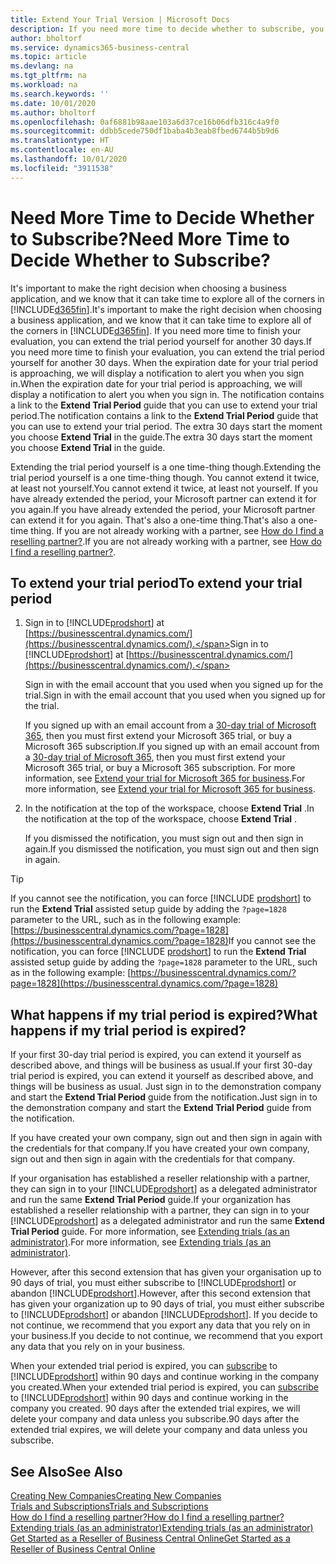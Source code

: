 ```yaml
---
title: Extend Your Trial Version | Microsoft Docs
description: If you need more time to decide whether to subscribe, you can extend your trial version.
author: bholtorf
ms.service: dynamics365-business-central
ms.topic: article
ms.devlang: na
ms.tgt_pltfrm: na
ms.workload: na
ms.search.keywords: ''
ms.date: 10/01/2020
ms.author: bholtorf
ms.openlocfilehash: 0af6881b98aae103a6d37ce16b06dfb316c4a9f0
ms.sourcegitcommit: ddbb5cede750df1baba4b3eab8fbed6744b5b9d6
ms.translationtype: HT
ms.contentlocale: en-AU
ms.lasthandoff: 10/01/2020
ms.locfileid: "3911538"
---
```

# <a name="need-more-time-to-decide-whether-to-subscribe"></a><span data-ttu-id="4b429-103">Need More Time to Decide Whether to Subscribe?</span><span class="sxs-lookup"><span data-stu-id="4b429-103">Need More Time to Decide Whether to Subscribe?</span></span>

<span data-ttu-id="4b429-104">It's important to make the right decision when choosing a business application, and we know that it can take time to explore all of the corners in [!INCLUDE[d365fin](includes/d365fin_md.md)].</span><span class="sxs-lookup"><span data-stu-id="4b429-104">It's important to make the right decision when choosing a business application, and we know that it can take time to explore all of the corners in [!INCLUDE[d365fin](includes/d365fin_md.md)].</span></span> <span data-ttu-id="4b429-105">If you need more time to finish your evaluation, you can extend the trial period yourself for another 30 days.</span><span class="sxs-lookup"><span data-stu-id="4b429-105">If you need more time to finish your evaluation, you can extend the trial period yourself for another 30 days.</span></span> <span data-ttu-id="4b429-106">When the expiration date for your trial period is approaching, we will display a notification to alert you when you sign in.</span><span class="sxs-lookup"><span data-stu-id="4b429-106">When the expiration date for your trial period is approaching, we will display a notification to alert you when you sign in.</span></span> <span data-ttu-id="4b429-107">The notification contains a link to the **Extend Trial Period** guide that you can use to extend your trial period.</span><span class="sxs-lookup"><span data-stu-id="4b429-107">The notification contains a link to the **Extend Trial Period** guide that you can use to extend your trial period.</span></span> <span data-ttu-id="4b429-108">The extra 30 days start the moment you choose **Extend Trial** in the guide.</span><span class="sxs-lookup"><span data-stu-id="4b429-108">The extra 30 days start the moment you choose **Extend Trial** in the guide.</span></span>

<span data-ttu-id="4b429-109">Extending the trial period yourself is a one time-thing though.</span><span class="sxs-lookup"><span data-stu-id="4b429-109">Extending the trial period yourself is a one time-thing though.</span></span> <span data-ttu-id="4b429-110">You cannot extend it twice, at least not yourself.</span><span class="sxs-lookup"><span data-stu-id="4b429-110">You cannot extend it twice, at least not yourself.</span></span> <span data-ttu-id="4b429-111">If you have already extended the period, your Microsoft partner can extend it for you again.</span><span class="sxs-lookup"><span data-stu-id="4b429-111">If you have already extended the period, your Microsoft partner can extend it for you again.</span></span> <span data-ttu-id="4b429-112">That's also a one-time thing.</span><span class="sxs-lookup"><span data-stu-id="4b429-112">That's also a one-time thing.</span></span> <span data-ttu-id="4b429-113">If you are not already working with a partner, see [How do I find a reselling partner?](across-faq.md#findpartner).</span><span class="sxs-lookup"><span data-stu-id="4b429-113">If you are not already working with a partner, see [How do I find a reselling partner?](across-faq.md#findpartner).</span></span>  

## <a name="to-extend-your-trial-period"></a><span data-ttu-id="4b429-114">To extend your trial period</span><span class="sxs-lookup"><span data-stu-id="4b429-114">To extend your trial period</span></span>

1. <span data-ttu-id="4b429-115">Sign in to [!INCLUDE[prodshort](includes/prodshort.md)] at [https://businesscentral.dynamics.com/](https://businesscentral.dynamics.com/).</span><span class="sxs-lookup"><span data-stu-id="4b429-115">Sign in to [!INCLUDE[prodshort](includes/prodshort.md)] at [https://businesscentral.dynamics.com/](https://businesscentral.dynamics.com/).</span></span>

    <span data-ttu-id="4b429-116">Sign in with the email account that you used when you signed up for the trial.</span><span class="sxs-lookup"><span data-stu-id="4b429-116">Sign in with the email account that you used when you signed up for the trial.</span></span>  

    <span data-ttu-id="4b429-117">If you signed up with an email account from a [30-day trial of Microsoft 365](/microsoft-365/commerce/sign-up-for-office-365-trial), then you must first extend your Microsoft 365 trial, or buy a Microsoft 365 subscription.</span><span class="sxs-lookup"><span data-stu-id="4b429-117">If you signed up with an email account from a [30-day trial of Microsoft 365](/microsoft-365/commerce/sign-up-for-office-365-trial), then you must first extend your Microsoft 365 trial, or buy a Microsoft 365 subscription.</span></span> <span data-ttu-id="4b429-118">For more information, see [Extend your trial for Microsoft 365 for business](/microsoft-365/commerce/extend-your-trial).</span><span class="sxs-lookup"><span data-stu-id="4b429-118">For more information, see [Extend your trial for Microsoft 365 for business](/microsoft-365/commerce/extend-your-trial).</span></span>
2. <span data-ttu-id="4b429-119">In the notification at the top of the workspace, choose **Extend Trial** .</span><span class="sxs-lookup"><span data-stu-id="4b429-119">In the notification at the top of the workspace, choose **Extend Trial** .</span></span>

    <span data-ttu-id="4b429-120">If you dismissed the notification, you must sign out and then sign in again.</span><span class="sxs-lookup"><span data-stu-id="4b429-120">If you dismissed the notification, you must sign out and then sign in again.</span></span>

> [!TIP]
> <span data-ttu-id="4b429-121">If you cannot see the notification, you can force [!INCLUDE [prodshort](includes/prodshort.md)] to run the **Extend Trial** assisted setup guide by adding the ```?page=1828``` parameter to the URL, such as in the following example: [https://businesscentral.dynamics.com/?page=1828](https://businesscentral.dynamics.com/?page=1828)</span><span class="sxs-lookup"><span data-stu-id="4b429-121">If you cannot see the notification, you can force [!INCLUDE [prodshort](includes/prodshort.md)] to run the **Extend Trial** assisted setup guide by adding the ```?page=1828``` parameter to the URL, such as in the following example: [https://businesscentral.dynamics.com/?page=1828](https://businesscentral.dynamics.com/?page=1828)</span></span>

## <a name="what-happens-if-my-trial-period-is-expired"></a><span data-ttu-id="4b429-122">What happens if my trial period is expired?</span><span class="sxs-lookup"><span data-stu-id="4b429-122">What happens if my trial period is expired?</span></span>

<span data-ttu-id="4b429-123">If your first 30-day trial period is expired, you can extend it yourself as described above, and things will be business as usual.</span><span class="sxs-lookup"><span data-stu-id="4b429-123">If your first 30-day trial period is expired, you can extend it yourself as described above, and things will be business as usual.</span></span> <span data-ttu-id="4b429-124">Just sign in to the demonstration company and start the **Extend Trial Period** guide from the notification.</span><span class="sxs-lookup"><span data-stu-id="4b429-124">Just sign in to the demonstration company and start the **Extend Trial Period** guide from the notification.</span></span>  

<span data-ttu-id="4b429-125">If you have created your own company, sign out and then sign in again with the credentials for that company.</span><span class="sxs-lookup"><span data-stu-id="4b429-125">If you have created your own company, sign out and then sign in again with the credentials for that company.</span></span>  

<span data-ttu-id="4b429-126">If your organisation has established a reseller relationship with a partner, they can sign in to your [!INCLUDE[prodshort](includes/prodshort.md)] as a delegated administrator and run the same **Extend Trial Period** guide.</span><span class="sxs-lookup"><span data-stu-id="4b429-126">If your organization has established a reseller relationship with a partner, they can sign in to your [!INCLUDE[prodshort](includes/prodshort.md)] as a delegated administrator and run the same **Extend Trial Period** guide.</span></span> <span data-ttu-id="4b429-127">For more information, see [Extending trials (as an administrator)](/dynamics365/business-central/dev-itpro/administration/tenant-administration#extending-trials).</span><span class="sxs-lookup"><span data-stu-id="4b429-127">For more information, see [Extending trials (as an administrator)](/dynamics365/business-central/dev-itpro/administration/tenant-administration#extending-trials).</span></span>  

<span data-ttu-id="4b429-128">However, after this second extension that has given your organisation up to 90 days of trial, you must either subscribe to [!INCLUDE[prodshort](includes/prodshort.md)] or abandon [!INCLUDE[prodshort](includes/prodshort.md)].</span><span class="sxs-lookup"><span data-stu-id="4b429-128">However, after this second extension that has given your organization up to 90 days of trial, you must either subscribe to [!INCLUDE[prodshort](includes/prodshort.md)] or abandon [!INCLUDE[prodshort](includes/prodshort.md)].</span></span> <span data-ttu-id="4b429-129">If you decide to not continue, we recommend that you export any data that you rely on in your business.</span><span class="sxs-lookup"><span data-stu-id="4b429-129">If you decide to not continue, we recommend that you export any data that you rely on in your business.</span></span>

<span data-ttu-id="4b429-130">When your extended trial period is expired, you can [subscribe](https://go.microsoft.com/fwlink/?linkid=828659) to [!INCLUDE[prodshort](includes/prodshort.md)] within 90 days and continue working in the company you created.</span><span class="sxs-lookup"><span data-stu-id="4b429-130">When your extended trial period is expired, you can [subscribe](https://go.microsoft.com/fwlink/?linkid=828659) to [!INCLUDE[prodshort](includes/prodshort.md)] within 90 days and continue working in the company you created.</span></span> <span data-ttu-id="4b429-131">90 days after the extended trial expires, we will delete your company and data unless you subscribe.</span><span class="sxs-lookup"><span data-stu-id="4b429-131">90 days after the extended trial expires, we will delete your company and data unless you subscribe.</span></span>  

## <a name="see-also"></a><span data-ttu-id="4b429-132">See Also</span><span class="sxs-lookup"><span data-stu-id="4b429-132">See Also</span></span>

[<span data-ttu-id="4b429-133">Creating New Companies</span><span class="sxs-lookup"><span data-stu-id="4b429-133">Creating New Companies</span></span>](about-new-company.md)  
[<span data-ttu-id="4b429-134">Trials and Subscriptions</span><span class="sxs-lookup"><span data-stu-id="4b429-134">Trials and Subscriptions</span></span>](across-preview.md)  
[<span data-ttu-id="4b429-135">How do I find a reselling partner?</span><span class="sxs-lookup"><span data-stu-id="4b429-135">How do I find a reselling partner?</span></span>](across-faq.md#findpartner)  
[<span data-ttu-id="4b429-136">Extending trials (as an administrator)</span><span class="sxs-lookup"><span data-stu-id="4b429-136">Extending trials (as an administrator)</span></span>](/dynamics365/business-central/dev-itpro/administration/tenant-administration#extending-trials)  
[<span data-ttu-id="4b429-137">Get Started as a Reseller of Business Central Online</span><span class="sxs-lookup"><span data-stu-id="4b429-137">Get Started as a Reseller of Business Central Online</span></span>](/dynamics365/business-central/dev-itpro/administration/get-started-online)  

